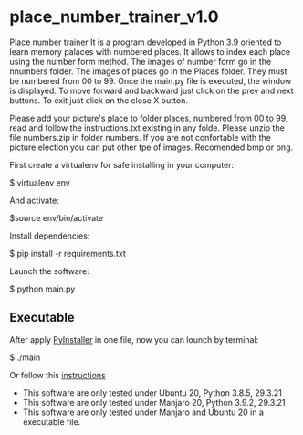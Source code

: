 # place_number_trainer_v1.0
Place number trainer It is a program developed in Python 3.9 oriented to learn memory palaces with numbered places. It allows to index each place using the number form method. The images of number form go in the nnumbers folder. The images of places go in the Places folder. They must be numbered from 00 to 99. Once the main.py file is executed, the window is displayed. To move forward and backward just click on the prev and next buttons. To exit just click on the close X button. 

Please add your picture's place to folder places, numbered from 00 to 99, read and follow the instructions.txt existing in any folde.
Please unzip the file numbers.zip in folder numbers. If you are not confortable with the picture election you can put other tpe of images. Recomended bmp or png.

First create a virtualenv for safe installing in your computer:

$ virtualenv env

And activate:

$source env/bin/activate

Install dependencies:

$ pip install -r requirements.txt

Launch the software:

$ python main.py

## Executable 
After apply [PyInstaller](https://realpython.com/pyinstaller-python/) in one file, now you can lounch by terminal:

$ ./main

Or follow this [instructions](https://www.unixmen.com/create-whisker-menu-launcher-manjaro-xfce/)

+ This software are only tested under Ubuntu 20, Python 3.8.5, 29.3.21
+ This software are only tested under Manjaro 20, Python 3.9.2, 29.3.21
+ This software are only tested under Manjaro and Ubuntu 20 in a executable file.

